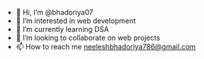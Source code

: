 - 👋 Hi, I’m @bhadoriya07
- 👀 I’m interested in web development 
- 🌱 I’m currently learning DSA
- 💞️ I’m looking to collaborate on web projects
- 📫 How to reach me neeleshbhadoriya786@gmail.com

<!---
bhadoriya07/bhadoriya07 is a ✨ special ✨ repository because its `README.md` (this file) appears on your GitHub profile.
You can click the Preview link to take a look at your changes.
--->
